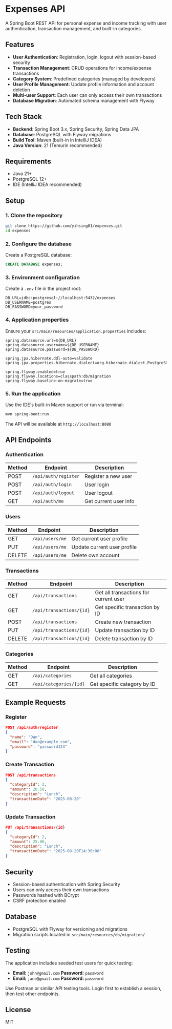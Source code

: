 # Expenses API

A Spring Boot REST API for personal expense and income tracking with user authentication, transaction management, and built-in categories.

## Features

- **User Authentication**: Registration, login, logout with session-based security
- **Transaction Management**: CRUD operations for income/expense transactions
- **Category System**: Predefined categories (managed by developers)
- **User Profile Management**: Update profile information and account deletion
- **Multi-user Support**: Each user can only access their own transactions
- **Database Migration**: Automated schema management with Flyway

## Tech Stack

- **Backend**: Spring Boot 3.x, Spring Security, Spring Data JPA
- **Database**: PostgreSQL with Flyway migrations
- **Build Tool**: Maven (built-in in IntelliJ IDEA)
- **Java Version**: 21 (Temurin recommended)

## Requirements

- Java 21+
- PostgreSQL 12+
- IDE (IntelliJ IDEA recommended)

## Setup

### 1. Clone the repository
```bash
git clone https://github.com/yihsing01/expenses.git
cd expenses
```

### 2. Configure the database
Create a PostgreSQL database:
```sql
CREATE DATABASE expenses;
```

### 3. Environment configuration
Create a `.env` file in the project root:
```env
DB_URL=jdbc:postgresql://localhost:5432/expenses
DB_USERNAME=postgres
DB_PASSWORD=your_password
```

### 4. Application properties
Ensure your `src/main/resources/application.properties` includes:
```properties
spring.datasource.url=${DB_URL}
spring.datasource.username=${DB_USERNAME}
spring.datasource.password=${DB_PASSWORD}

spring.jpa.hibernate.ddl-auto=validate
spring.jpa.properties.hibernate.dialect=org.hibernate.dialect.PostgreSQLDialect

spring.flyway.enabled=true
spring.flyway.locations=classpath:db/migration
spring.flyway.baseline-on-migrate=true
```

### 5. Run the application
Use the IDE's built-in Maven support or run via terminal:
```bash
mvn spring-boot:run
```
The API will be available at `http://localhost:8080`

## API Endpoints

### Authentication
| Method | Endpoint | Description |
|--------|----------|-------------|
| POST | `/api/auth/register` | Register a new user |
| POST | `/api/auth/login` | User login |
| POST | `/api/auth/logout` | User logout |
| GET | `/api/auth/me` | Get current user info |

### Users
| Method | Endpoint | Description |
|--------|----------|-------------|
| GET | `/api/users/me` | Get current user profile |
| PUT | `/api/users/me` | Update current user profile |
| DELETE | `/api/users/me` | Delete own account |

### Transactions
| Method | Endpoint | Description |
|--------|----------|-------------|
| GET | `/api/transactions` | Get all transactions for current user |
| GET | `/api/transactions/{id}` | Get specific transaction by ID |
| POST | `/api/transactions` | Create new transaction |
| PUT | `/api/transactions/{id}` | Update transaction by ID |
| DELETE | `/api/transactions/{id}` | Delete transaction by ID |

### Categories
| Method | Endpoint | Description |
|--------|----------|-------------|
| GET | `/api/categories` | Get all categories |
| GET | `/api/categories/{id}` | Get specific category by ID |

## Example Requests

### Register
```json
POST /api/auth/register
{
  "name": "Dan",
  "email": "dan@example.com",
  "password": "password123"
}
```

### Create Transaction
```json
POST /api/transactions
{
  "categoryId": 2,
  "amount": 20.50,
  "description": "Lunch",
  "transactionDate": "2025-08-20"
}
```

### Update Transaction
```json
PUT /api/transactions/{id}
{
  "categoryId": 2,
  "amount": 25.00,
  "description": "Lunch",
  "transactionDate": "2025-08-20T14:30:00"
}
```

## Security

- Session-based authentication with Spring Security
- Users can only access their own transactions
- Passwords hashed with BCrypt
- CSRF protection enabled

## Database

- PostgreSQL with Flyway for versioning and migrations
- Migration scripts located in `src/main/resources/db/migration/`

## Testing

The application includes seeded test users for quick testing:
- **Email:** `john@gmail.com` **Password:** `password`
- **Email:** `jane@gmail.com` **Password:** `password`

Use Postman or similar API testing tools. Login first to establish a session, then test other endpoints.

## License

MIT
